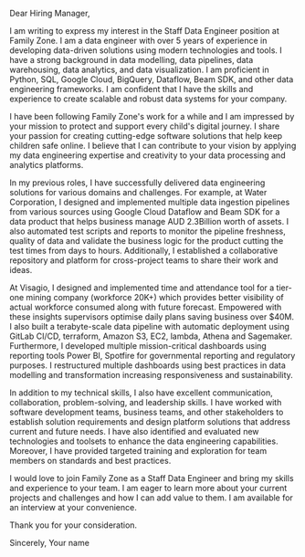 Dear Hiring Manager,

I am writing to express my interest in the Staff Data Engineer position at Family Zone. I am a data engineer with over 5 years of experience in developing data-driven solutions using modern technologies and tools. I have a strong background in data modelling, data pipelines, data warehousing, data analytics, and data visualization. I am proficient in Python, SQL, Google Cloud, BigQuery, Dataflow, Beam SDK, and other data engineering frameworks. I am confident that I have the skills and experience to create scalable and robust data systems for your company.

I have been following Family Zone's work for a while and I am impressed by your mission to protect and support every child's digital journey. I share your passion for creating cutting-edge software solutions that help keep children safe online. I believe that I can contribute to your vision by applying my data engineering expertise and creativity to your data processing and analytics platforms.

In my previous roles, I have successfully delivered data engineering solutions for various domains and challenges. For example, at Water Corporation, I designed and implemented multiple data ingestion pipelines from various sources using Google Cloud Dataflow and Beam SDK for a data product that helps business manage AUD 2.3Billion worth of assets. I also automated test scripts and reports to monitor the pipeline freshness, quality of data and validate the business logic for the product cutting the test times from days to hours. Additionally, I established a collaborative repository and platform for cross-project teams to share their work and ideas.

At Visagio, I designed and implemented time and attendance tool for a tier-one mining company (workforce 20K+) which provides better visibility of actual workforce consumed along with future forecast. Empowered with these insights supervisors optimise daily plans saving business over $40M. I also built a terabyte-scale data pipeline with automatic deployment using GitLab CI/CD, terraform, Amazon S3, EC2, lambda, Athena and Sagemaker. Furthermore, I developed multiple mission-critical dashboards using reporting tools Power BI, Spotfire for governmental reporting and regulatory purposes. I restructured multiple dashboards using best practices in data modelling and transformation increasing responsiveness and sustainability.

In addition to my technical skills, I also have excellent communication, collaboration, problem-solving, and leadership skills. I have worked with software development teams, business teams, and other stakeholders to establish solution requirements and design platform solutions that address current and future needs. I have also identified and evaluated new technologies and toolsets to enhance the data engineering capabilities. Moreover, I have provided targeted training and exploration for team members on standards and best practices.

I would love to join Family Zone as a Staff Data Engineer and bring my skills and experience to your team. I am eager to learn more about your current projects and challenges and how I can add value to them. I am available for an interview at your convenience.

Thank you for your consideration.

Sincerely,
Your name
